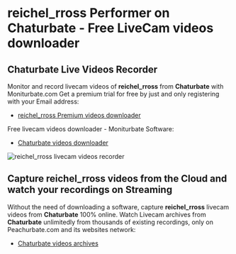 # reichel_rross Performer on Chaturbate - Free LiveCam videos downloader

## Chaturbate Live Videos Recorder

Monitor and record livecam videos of **reichel_rross** from **Chaturbate** with Moniturbate.com
Get a premium trial for free by just and only registering with your Email address:
* [reichel_rross Premium videos downloader](https://moniturbate.com/request-demo-licence-key.html)

Free livecam videos downloader - Moniturbate Software:
* [Chaturbate videos downloader](https://moniturbate.com/moniturbate-download-software.html)

![reichel_rross livecam videos recorder](https://peachurnet.com/templates/moniturbate-software.png)


## Capture reichel_rross videos from the Cloud and watch your recordings on Streaming

Without the need of downloading a software, capture **reichel_rross** livecam videos from **Chaturbate** 100% online.
Watch Livecam archives from **Chaturbate** unlimitedly from thousands of existing recordings, only on Peachurbate.com and its websites network:
* [Chaturbate videos archives](https://peachurnet.com/)